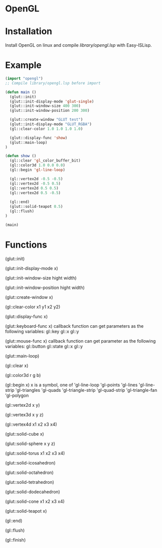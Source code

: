 # OpenGL

# Installation

Install OpenGL on linux and compile *library/opengl.lsp* with Easy-ISLisp.

# Example

```lisp
(import "opengl")
;; Compile library/opengl.lsp before import

(defun main ()
  (glut::init)
  (glut::init-display-mode 'glut-single)
  (glut::init-window-size 400 300)
  (glut::init-window-position 200 300)

  (glut::create-window "GLUT test")
  (glut::init-display-mode "GLUT_RGBA")
  (gl::clear-color 1.0 1.0 1.0 1.0)

  (glut::display-func 'show)
  (glut::main-loop)
)

(defun show ()
  (gl::clear 'gl_color_buffer_bit)
  (gl::color3d 1.0 0.0 0.0)
  (gl::begin 'gl-line-loop)

  (gl::vertex2d -0.5 -0.5)
  (gl::vertex2d -0.5 0.5)
  (gl::vertex2d 0.5 0.5)
  (gl::vertex2d 0.5 -0.5)
  
  (gl::end)
  (glut::solid-teapot 0.5)
  (gl::flush)
)

(main)
```

# Functions

(glut::init)

(glut::init-display-mode x)

(glut::init-window-size hight width)

(glut::init-window-position hight width)

(glut::create-window x)

(gl::clear-color x1 y1 x2 y2)

(glut::display-func x)

(glut::keyboard-func x)
callback function can get parameters as the following variables:
gl::key
gl::x
gl::y

(glut::mouse-func x)
callback function can get parameter as the following variables:
gl::button
gl::state
gl::x
gl::y

(glut::main-loop)

(gl::clear x)

(gl::color3d r g b)

(gl::begin x)
  x is a symbol, one of
    'gl-line-loop
    'gl-points
    'gl-lines
    'gl-line-strip
    'gl-triangles
    'gl-quads
    'gl-triangle-strip
    'gl-quad-strip
    'gl-triangle-fan
    'gl-polygon

(gl::vertex2d x y)
    
(gl::vertex3d x y z)
    
(gl::vertex4d x1 x2 x3 x4)

(glut::solid-cube x)
    
(glut::solid-sphere x y z)
    
(glut::solid-torus x1 x2 x3 x4)

(glut::solid-icosahedron)

(glut::solid-octahedron)
    
(glut::solid-tetrahedron)

(glut::solid-dodecahedron)

(glut::solid-cone x1 x2 x3 x4)    

(glut::solid-teapot x)
    
(gl::end)
    
(gl::flush)
    
(gl::finish)
